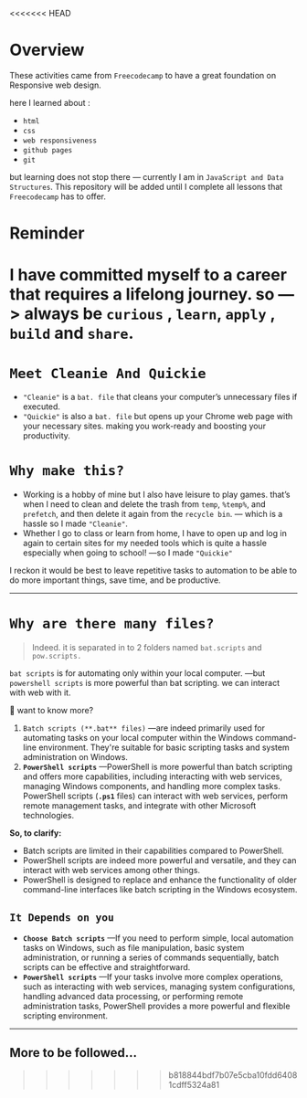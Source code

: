 <<<<<<< HEAD
# Overview

These activities came from `Freecodecamp` to have a great foundation on Responsive web design. 

here I learned about :

- `html`
- `css`
- `web responsiveness`
- `github pages`
- `git`

but learning does not stop there — currently I am in `JavaScript and Data Structures`. This repository will be added until I complete all lessons that `Freecodecamp` has to offer. 

# Reminder

I have committed myself to a career that requires a lifelong journey. so —> always be `curious` , `learn`, `apply` , `build` and `share`.
=======
# `Meet Cleanie And Quickie`

- `"Cleanie"` is a `bat. file` that cleans your computer’s unnecessary files if executed.
- `"Quickie"` is also a `bat. file` but opens up your Chrome web page with your necessary sites. making you work-ready and boosting your productivity.

# `Why make this?`

- Working is a hobby of mine but I also have leisure to play games. that’s when I need to clean and delete the trash from `temp`, `%temp%`, and `prefetch`, and then delete it again from the `recycle bin`. — which is a hassle so I made `"Cleanie"`.
- Whether I go to class or learn from home, I have to open up and log in again to certain sites for my needed tools which is quite a hassle especially when going to school! —so I made `"Quickie"`

I reckon it would be best to leave repetitive tasks to automation to be able to do more important things, save time, and be productive. 

---

# `Why are there many files?`

> Indeed. it is separated  in to 2 folders named `bat.scripts` and `pow.scripts.`
> 

`bat scripts` is for automating only within your local computer. —but `powershell scripts` is more powerful than bat scripting. we can interact with web with it.

<aside>
📌 want to know more?

1. `Batch scripts (**.bat** files)` —are indeed primarily used for automating tasks on your local computer within the Windows command-line environment. They're suitable for basic scripting tasks and system administration on Windows.
2. **`PowerShell scripts`** —PowerShell is more powerful than batch scripting and offers more capabilities, including interacting with web services, managing Windows components, and handling more complex tasks. PowerShell scripts (**`.ps1`** files) can interact with web services, perform remote management tasks, and integrate with other Microsoft technologies.
</aside>

**So, to clarify:**

- Batch scripts are limited in their capabilities compared to PowerShell.
- PowerShell scripts are indeed more powerful and versatile, and they can interact with web services among other things.
- PowerShell is designed to replace and enhance the functionality of older command-line interfaces like batch scripting in the Windows ecosystem.

## `It Depends on you`

- **`Choose Batch scripts`** —If you need to perform simple, local automation tasks on Windows, such as file manipulation, basic system administration, or running a series of commands sequentially, batch scripts can be effective and straightforward.
- **`PowerShell scripts`** —If your tasks involve more complex operations, such as interacting with web services, managing system configurations, handling advanced data processing, or performing remote administration tasks, PowerShell provides a more powerful and flexible scripting environment.

---

## More to be followed…
>>>>>>> b818844bdf7b07e5cba10fdd64081cdff5324a81
